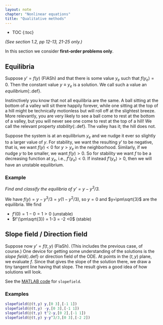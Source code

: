 ```yaml
---
layout: note
chapter: "Nonlinear equations"
title: "Qualitative methods"
---
```

* TOC
{:toc}

*(See section 1.2, pp 12-13, 21-25 only.)*

In this section we consider **first-order problems only**. 

## Equilibria

Suppose $y'=f(y)$ (FlASh) and that there is some value $y_e$ such that $f(y_e)=0$. Then the constant value $y\equiv y_e$ is a solution. We call such a value an *equilibrium*{:.def}. 

Instinctively you know that not all equilibria are the same. A ball sitting at the bottom of a valley will sit there happily forever, while one sitting at the top of a hill might be technically motionless but will roll off at the slightest breeze. More relevantly, you are very likely to see a ball come to rest at the bottom of a valley, but you will never see one come to rest at the top of a hill! We call the relevant property *stability*{:.def}. The valley has it; the hill does not. 

Suppose the system is at an equilibrium $y_e$ and we nudge it ever so slightly to a larger value of $y$. For stability, we want the resulting $y'$ to be negative, that is, we want $f(y)<0$ for $y>y_e$ in the neighborhood. Similarly, if we nudge $y$ to be smaller, we want $f(y)>0$. So for stability we want $f$ to be a decreasing function at $y_e$, i.e., $f'(y_e)<0$. If instead $f'(y_e)>0$, then we will have an unstable equilibrium. 

### Example

*Find and classify the equilibria of $y'=y-y^3/3$.*

We have $f(y)=y-y^3/3=y(1-y^2/3)$, so $y=0$ and $y=\pm\sqrt{3}$ are the equilibria. We find

* $f'(0) = 1-0 = 1 > 0$ (unstable)
* $f'(\pm\sqrt{3}) = 1-3 = -2 <0$ (stable)

## Slope field / Direction field

Suppose now $y'=f(t,y)$ (FlaSh). (This includes the previous case, of course.) One device for getting some understanding of the solutions is the *slope field*{:.def} or direction field of the ODE. At points in the $(t,y)$ plane, we evaluate $f$. Since that gives the slope of the solution there, we draw a tiny tangent line having that slope. The result gives a good idea of how solutions will look.

See the [MATLAB code](https://www.dropbox.com/s/ch2lbv7m6u3spst/slopefield.m?dl=0) for `slopefield`.

### Examples

```matlab
slopefield(@(t,y) y,[0 3],[-1 1])
slopefield(@(t,y) -y,[0 3],[-1 1])
slopefield(@(t,y) t^2-y,[0 2],[-1 1])
slopefield(@(t,y) y-y^3/3,[0 3],[-2 2])
```

